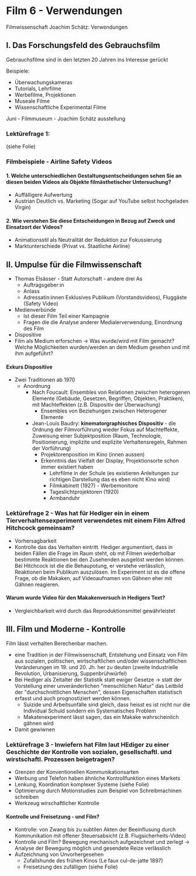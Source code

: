 # Film 6 - Verwendungen
Filmwissenschaft Joachim Schätz: Verwendungen

## I. Das Forschungsfeld des Gebrauchsfilm
Gebrauchsfilme sind in den letzten 20 Jahren ins Interesse gerückt

Beispiele: 
* Überwachungskameras
* Tutorials, Lehrfilme
* Werbefilme, Projektionen 
* Museale Filme
* Wissenschaftliche Experimental Filme

Juni - Filmmuseum - Joachim Schätz ausstellung

### Lektürefrage 1:
(siehe Folie)

### Filmbeispiele - Airline Safety Videos
#### 1. Welche unterschiedlichen Gestaltungsentscheidungen sehen Sie an diesen beiden Videos als Objekte filmästhetischer Untersuchung?
* Auffälligere Aufwertung
* Austrian Deutlich vs. Marketing (Sogar auf YouTube selbst hochgeladen Virgin)

#### 2. Wie verstehen Sie diese Entscheidungen in Bezug auf Zweck und Einsatzort der Videos?
* Animationsstil als Neutralität der Reduktion zur Fokussierung
* Marktunterschiede (Privat vs. Staatliche Airline) 

## II. Umpulse für die Filmwissenschaft
* Thomas Elsässer - Statt Autorschaft - andere drei As
	* Auftragsgeber:in
	* Anlass
	* Adressatin:innen
Exklusives Publikum (Vorstandsvideos), Fluggäste (Safety Video)
* Medienverbünde 
	* Ist dieser Film Teil einer Kampagnie
	* Fragen die die Analyse anderer Medialerverwendung, Einordnung des Film
* Dispositive
* Film als Medium erforschen -> Was wurde/wird mit Film gemacht? Welche Möglichkeiten wurden/werden an dem Medium gesehen und mit ihm aufgeführt?
#### Exkurs Dispositive
* Zwei Traditionen ab 1970
	* Anordnung 
		* Nach Foucault: Ensembles von Relationen zwischen heterogenen Elemente (Gebäude, Gesetzen, Begriffen, Objekten, Praktiken), mit Machteffekten (z.B. Dispositiv der Überwachung)
			* Ensembles von  Beziehungen zwischen Heterogener Elemente
		* Jean-Louis Baudry: **kinematorgraphisches Dispositiv** - die Ordnung der Filmvorführung wieder Fokus auf Machteffekte, Zuweisung einer Subjektposition (Raum, Technologie, Positionierung, implizite und explizite Verhaltensregeln, Rahmen der Vorführung) 
			* Projektorenposition im Kino (innen aussen)
			* Erkenntnis das Vielfalt der Display, Projektionsorte schon immer existiert haben
				* Lehrfilme in der Schule (es existieren Anleitungen zur richtigen Darstellung das es eben nicht Kino wird)
				* Filmkabinett (1927) - Werbemonitore 
				* Tageslichtprojektoren (1920) 
				* Armbanduhr
### Lektürefrage 2 - Was hat für Hediger ein in einem Tierverhaltensexperiment verwendetes mit einem Film Alfred Hitchcock gemeinsam?
* Vorhersagbarkeit
* Kontrolle das das Verhalten eintritt.
Hediger argumentiert, dass in beiden Fällen die Frage im Raum steht, ob mit Filmen wiederholbar bestimmte Reaktionen bei den Zusehenden ausgelöst werden können. Bei Hitchcock ist die die Behaupotung, er verstehe verlässlich, Reaktionen beim Publikum auszulösen. Im Experiment ist es die offene Frage, ob die Makaken, auf Videoaufnamen von Gähnen eher mit Gähnen reagieren.
#### Warum wurde Video für den Makakenversuch in Hedigers Text?
* Vergleichbarkeit wird durch das Reproduktionsmittel gewährleistet

## III. Film und Moderne - Kontrolle
Film lässt verhalten Berechenbar machen. 
* eine Tradition in der Filmwissenschaft, Entstehung und Einsatz von Film aus sozialen, politischen, wirtschaftlichen und/oder wissenschaftlichen Veränderungen im 19. und 20. Jh. her zu deuten (zweite Industrielle Revolution, Urbanisierung, Suppenbrühwürfel)
* Bei Hediger als Zeitalter der Statistik statt ewiger Gesetze -> statt der Vorstellung einer unveränderlichen "menschlichen Natur" das Leitbild der "durchschnittlichen Menschen", dessen Eigenschaften statistisch erfasst und auch prognostiziert werden können.
	* Suizide und Arbeitsunfälle sind gleich, dass heisst es ist nicht nur die Individual Schuld sondern ein Systematisches Problem
	* Makatenexperiment lässt sagen, das ein Makake wahrscheinlich gähnen wird
* Damit gewiwnen

### Lektürefrage 3 - Inwiefern hat Film laut HEdiger zu einer Geschichte der Kontrolle von sozialen, gesellschaftl. und wirstschaftl. Prozessen beigetragen?
* Grenzen der Konventionellen Kommunikationsarten
* Werbung und Telefon haben ähnliche Kontrollfunktion eines Markets
* Lenkung, Koordination komplexer Systeme
(siehe Folie)
* Optimierung durch Motionstudies zum Beispiel von Schreibmachinen schreiben
* Werkzeug wirschaftlicher Kontrolle
#### Kontrolle und Freisetzung - und Film?
* Kontrolle: von Zwang bis zu subtilen Akten der Beeinflusung durch Kommunikation mit offener Steuersabsicht (z.B. Flugsicherheits-Video)
* Kontrolle und Film? Bewegung mechanisch aufgezeichnet und zerlegt -> Analyse der Bewegung möglich und gesendete Reize verlässlich 
* Aufzeichnung von Unvorhergesehen 
	* Zufallshunde des frühen Kinos (Le faux cul-de-jatte 1897)
	* Freisetzung des zufälligen
(siehe Folie)


